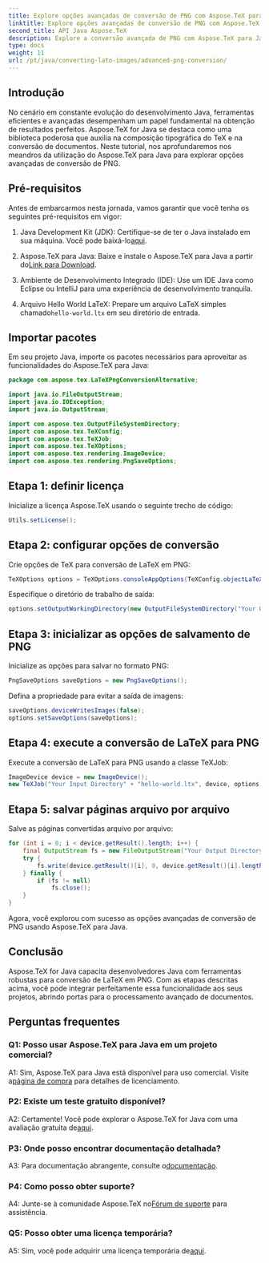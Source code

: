 ```yaml
---
title: Explore opções avançadas de conversão de PNG com Aspose.TeX para Java
linktitle: Explore opções avançadas de conversão de PNG com Aspose.TeX para Java
second_title: API Java Aspose.TeX
description: Explore a conversão avançada de PNG com Aspose.TeX para Java. Um tutorial abrangente sobre conversão de LaTeX para PNG.
type: docs
weight: 11
url: /pt/java/converting-lato-images/advanced-png-conversion/
---
```

## Introdução

No cenário em constante evolução do desenvolvimento Java, ferramentas eficientes e avançadas desempenham um papel fundamental na obtenção de resultados perfeitos. Aspose.TeX for Java se destaca como uma biblioteca poderosa que auxilia na composição tipográfica do TeX e na conversão de documentos. Neste tutorial, nos aprofundaremos nos meandros da utilização do Aspose.TeX para Java para explorar opções avançadas de conversão de PNG.

## Pré-requisitos

Antes de embarcarmos nesta jornada, vamos garantir que você tenha os seguintes pré-requisitos em vigor:

1.  Java Development Kit (JDK): Certifique-se de ter o Java instalado em sua máquina. Você pode baixá-lo[aqui](https://www.oracle.com/java/technologies/javase-downloads.html).

2.  Aspose.TeX para Java: Baixe e instale o Aspose.TeX para Java a partir do[Link para Download](https://releases.aspose.com/tex/java/).

3. Ambiente de Desenvolvimento Integrado (IDE): Use um IDE Java como Eclipse ou IntelliJ para uma experiência de desenvolvimento tranquila.

4.  Arquivo Hello World LaTeX: Prepare um arquivo LaTeX simples chamado`hello-world.ltx` em seu diretório de entrada.

## Importar pacotes

Em seu projeto Java, importe os pacotes necessários para aproveitar as funcionalidades do Aspose.TeX para Java:

```java
package com.aspose.tex.LaTeXPngConversionAlternative;

import java.io.FileOutputStream;
import java.io.IOException;
import java.io.OutputStream;

import com.aspose.tex.OutputFileSystemDirectory;
import com.aspose.tex.TeXConfig;
import com.aspose.tex.TeXJob;
import com.aspose.tex.TeXOptions;
import com.aspose.tex.rendering.ImageDevice;
import com.aspose.tex.rendering.PngSaveOptions;
```

## Etapa 1: definir licença

Inicialize a licença Aspose.TeX usando o seguinte trecho de código:

```java
Utils.setLicense();
```

## Etapa 2: configurar opções de conversão

Crie opções de TeX para conversão de LaTeX em PNG:

```java
TeXOptions options = TeXOptions.consoleAppOptions(TeXConfig.objectLaTeX());
```

Especifique o diretório de trabalho de saída:

```java
options.setOutputWorkingDirectory(new OutputFileSystemDirectory("Your Output Directory"));
```

## Etapa 3: inicializar as opções de salvamento de PNG

Inicialize as opções para salvar no formato PNG:

```java
PngSaveOptions saveOptions = new PngSaveOptions();
```

Defina a propriedade para evitar a saída de imagens:

```java
saveOptions.deviceWritesImages(false);
options.setSaveOptions(saveOptions);
```

## Etapa 4: execute a conversão de LaTeX para PNG

Execute a conversão de LaTeX para PNG usando a classe TeXJob:

```java
ImageDevice device = new ImageDevice();
new TeXJob("Your Input Directory" + "hello-world.ltx", device, options).run();
```

## Etapa 5: salvar páginas arquivo por arquivo

Salve as páginas convertidas arquivo por arquivo:

```java
for (int i = 0; i < device.getResult().length; i++) {
    final OutputStream fs = new FileOutputStream("Your Output Directory" + "page-" + (i + 1) + ".png");
    try {
        fs.write(device.getResult()[i], 0, device.getResult()[i].length);
    } finally {
        if (fs != null)
            fs.close();
    }
}
```

Agora, você explorou com sucesso as opções avançadas de conversão de PNG usando Aspose.TeX para Java.

## Conclusão

Aspose.TeX for Java capacita desenvolvedores Java com ferramentas robustas para conversão de LaTeX em PNG. Com as etapas descritas acima, você pode integrar perfeitamente essa funcionalidade aos seus projetos, abrindo portas para o processamento avançado de documentos.

## Perguntas frequentes

### Q1: Posso usar Aspose.TeX para Java em um projeto comercial?

 A1: Sim, Aspose.TeX para Java está disponível para uso comercial. Visite a[página de compra](https://purchase.aspose.com/buy) para detalhes de licenciamento.

### P2: Existe um teste gratuito disponível?

 A2: Certamente! Você pode explorar o Aspose.TeX for Java com uma avaliação gratuita de[aqui](https://releases.aspose.com/).

### P3: Onde posso encontrar documentação detalhada?

 A3: Para documentação abrangente, consulte o[documentação](https://reference.aspose.com/tex/java/).

### P4: Como posso obter suporte?

 A4: Junte-se à comunidade Aspose.TeX no[Fórum de suporte](https://forum.aspose.com/c/tex/47) para assistência.

### Q5: Posso obter uma licença temporária?

 A5: Sim, você pode adquirir uma licença temporária de[aqui](https://purchase.aspose.com/temporary-license/).